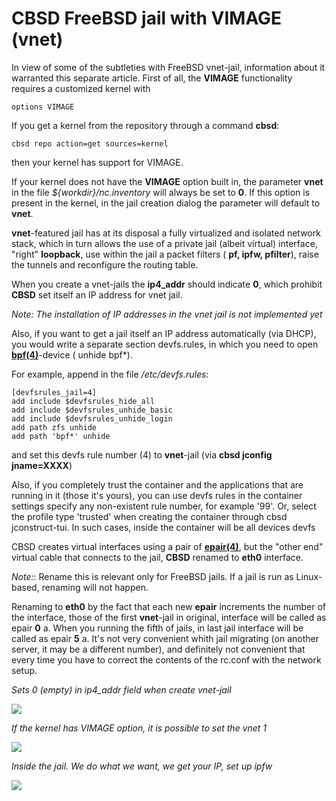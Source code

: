 # CBSD FreeBSD jail with VIMAGE (vnet)

In view of some of the subtleties with FreeBSD vnet-jail, information about it warranted this separate article. First of all, the **VIMAGE** functionality requires a customized kernel with

```
options VIMAGE
```

If you get a kernel from the repository through a command **cbsd**:

```
cbsd repo action=get sources=kernel
```

then your kernel has support for VIMAGE.

If your kernel does not have the **VIMAGE** option built in, the parameter **vnet**
in the file _${workdir}/nc.inventory_ will always be set to **0**.
If this option is present in the kernel, in the jail creation dialog the parameter will default to **vnet**.

**vnet**-featured jail has at its disposal a fully virtualized and isolated network stack, which in turn allows
the use of a private jail (albeit virtual) interface, "right" **loopback**, use
within the jail a packet filters ( **pf, ipfw, pfilter**),
raise the tunnels and reconfigure the routing table.

When you create a vnet-jails the **ip4\_addr** should indicate **0**,
which prohibit **CBSD** set itself an IP address for vnet jail.

_Note: The installation of IP addresses in the vnet jail is not implemented yet_

Also, if you want to get a jail itself an IP address automatically (via DHCP), you would write a separate section
devfs.rules, in which you need to open
[**bpf(4)**](http://www.freebsd.org/cgi/man.cgi?query=bpf&sektion=4)-device ( unhide bpf\*).


For example, append in the file _/etc/devfs.rules_:

```
[devfsrules_jail=4]
add include $devfsrules_hide_all
add include $devfsrules_unhide_basic
add include $devfsrules_unhide_login
add path zfs unhide
add path 'bpf*' unhide

```

and set this devfs rule number (4) to **vnet**-jail (via **cbsd jconfig jname=XXXX**)

Also, if you completely trust the container and the applications that are running in it (those it's yours), you can use devfs rules in the container settings specify any non-existent rule number,
for example '99'. Or, select the profile type 'trusted' when creating the container through cbsd jconstruct-tui. In such cases, inside the container will be all devices devfs

CBSD creates virtual interfaces using a pair of
[**epair(4)**](http://www.freebsd.org/cgi/man.cgi?query=epair&sektion=4),
but the "other end" virtual cable that connects to the jail, **CBSD** renamed to **eth0** interface.

_Note:_: Rename this is relevant only for FreeBSD jails. If a jail is run as Linux-based, renaming will not happen.

Renaming to **eth0** by the fact that each new **epair** increments the number of the interface,
those of the first **vnet**-jail in original, interface will be called as epair **0** a.
When you running the fifth of jails, in last jail interface will be called as epair **5** a.
It's not very convenient whith jail migrating (on another server, it may be a different number),
and definitely not convenient that every time you have to correct the contents of the rc.conf with the network setup.

_Sets 0 (empty) in ip4\_addr field when create vnet-jail_

![](http://www.convectix.com/img/vnet1.png)

_If the kernel has VIMAGE option, it is possible to set the vnet 1_

![](http://www.convectix.com/img/vnet2.png)

_Inside the jail. We do what we want, we get your IP, set up ipfw_

![](http://www.convectix.com/img/vnet3.png)

